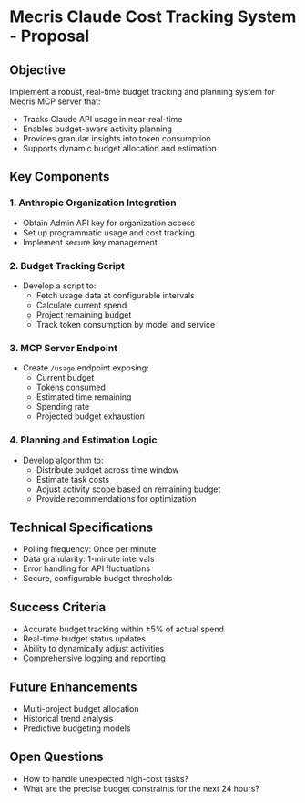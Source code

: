 # Mecris Claude Cost Tracking System - Proposal

## Objective
Implement a robust, real-time budget tracking and planning system for Mecris MCP server that:
- Tracks Claude API usage in near-real-time
- Enables budget-aware activity planning
- Provides granular insights into token consumption
- Supports dynamic budget allocation and estimation

## Key Components

### 1. Anthropic Organization Integration
- Obtain Admin API key for organization access
- Set up programmatic usage and cost tracking
- Implement secure key management

### 2. Budget Tracking Script
- Develop a script to:
  - Fetch usage data at configurable intervals
  - Calculate current spend
  - Project remaining budget
  - Track token consumption by model and service

### 3. MCP Server Endpoint
- Create `/usage` endpoint exposing:
  - Current budget
  - Tokens consumed
  - Estimated time remaining
  - Spending rate
  - Projected budget exhaustion

### 4. Planning and Estimation Logic
- Develop algorithm to:
  - Distribute budget across time window
  - Estimate task costs
  - Adjust activity scope based on remaining budget
  - Provide recommendations for optimization

## Technical Specifications
- Polling frequency: Once per minute
- Data granularity: 1-minute intervals
- Error handling for API fluctuations
- Secure, configurable budget thresholds

## Success Criteria
- Accurate budget tracking within ±5% of actual spend
- Real-time budget status updates
- Ability to dynamically adjust activities
- Comprehensive logging and reporting

## Future Enhancements
- Multi-project budget allocation
- Historical trend analysis
- Predictive budgeting models

## Open Questions
- How to handle unexpected high-cost tasks?
- What are the precise budget constraints for the next 24 hours?